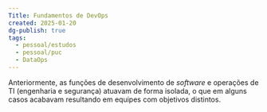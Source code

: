 ```yaml
---
Title: Fundamentos de DevOps
created: 2025-01-20
dg-publish: true
tags:
  - pessoal/estudos
  - pessoal/puc
  - DataOps
---
```

Anteriormente, as funções de desenvolvimento de _software_ e operações de TI (engenharia e segurança) atuavam de forma isolada, o que em alguns casos acabavam resultando em equipes com objetivos distintos.